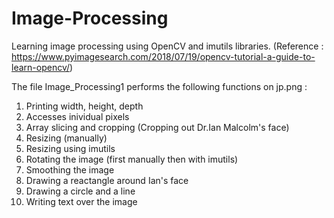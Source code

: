 # Image-Processing
Learning image processing using OpenCV and imutils libraries.
(Reference : https://www.pyimagesearch.com/2018/07/19/opencv-tutorial-a-guide-to-learn-opencv/)

The file Image_Processing1 performs the following functions on jp.png :

1. Printing width, height, depth
2. Accesses inividual pixels
3. Array slicing and cropping (Cropping out Dr.Ian Malcolm's face)
4. Resizing (manually)
5. Resizing using imutils
6. Rotating the image (first manually then with imutils)
7. Smoothing the image 
8. Drawing a reactangle around Ian's face
9. Drawing a circle and a line
10. Writing text over the image 
